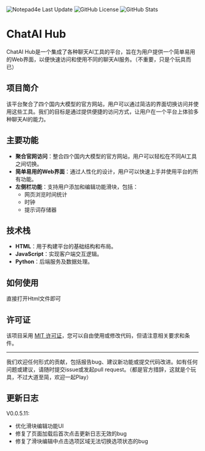 ![Notepad4e Last Update](https://img.shields.io/eclipse-marketplace/last-update/notepad4e)
![GitHub License](https://img.shields.io/github/license/SheldonLiu0412/ChatAI_Hub)
![GitHub Stats](https://github-readme-stats.vercel.app/api?username=SheldonLiu0412)


# ChatAI Hub

ChatAI Hub是一个集成了各种聊天AI工具的平台，旨在为用户提供一个简单易用的Web界面，以便快速访问和使用不同的聊天AI服务。（不重要，只是个玩具而已）

## 项目简介

该平台聚合了四个国内大模型的官方网站，用户可以通过简洁的界面切换访问并使用这些工具。我们的目标是通过提供便捷的访问方式，让用户在一个平台上体验多种聊天AI的能力。

## 主要功能

- **聚合官网访问**：整合四个国内大模型的官方网站，用户可以轻松在不同AI工具之间切换。
- **简单易用的Web界面**：通过人性化的设计，用户可以快速上手并使用平台的所有功能。
- **左侧栏功能**：支持用户添加和编辑功能滑块，包括：
  - 网页浏览时间统计
  - 时钟
  - 提示词存储器

## 技术栈

- **HTML**：用于构建平台的基础结构和布局。
- **JavaScript**：实现客户端交互逻辑。
- **Python**：后端服务及数据处理。

## 如何使用

直接打开Html文件即可

## 许可证

该项目采用 [MIT 许可证](LICENSE)，您可以自由使用或修改代码，但请注意相关要求和条件。

---

我们欢迎任何形式的贡献，包括报告bug、建议新功能或提交代码改进。如有任何问题或建议，请随时提交issue或发起pull request。（都是官方措辞，这就是个玩具，不过大道至简，欢迎一起Play）

## 更新日志
V0.0.5.11:
- 优化滑块编辑功能UI
- 修复了页面加载后首次点击更新日志无效的bug
- 修复了滑块编辑中点击选项区域无法切换选项状态的bug

